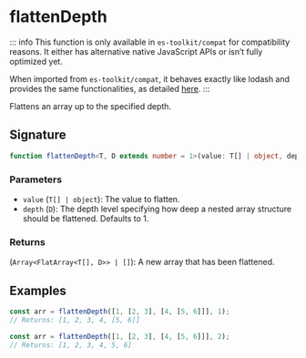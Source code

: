 # flattenDepth

::: info
This function is only available in `es-toolkit/compat` for compatibility reasons. It either has alternative native JavaScript APIs or isn’t fully optimized yet.

When imported from `es-toolkit/compat`, it behaves exactly like lodash and provides the same functionalities, as detailed [here](../../../compatibility.md).
:::

Flattens an array up to the specified depth.

## Signature

```typescript
function flattenDepth<T, D extends number = 1>(value: T[] | object, depth: D): Array<FlatArray<T[], D>> | [];
```

### Parameters

- `value` (`T[] | object`): The value to flatten.
- `depth` (`D`): The depth level specifying how deep a nested array structure should be flattened. Defaults to 1.

### Returns

(`Array<FlatArray<T[], D>> | []`): A new array that has been flattened.

## Examples

```typescript
const arr = flattenDepth([1, [2, 3], [4, [5, 6]]], 1);
// Returns: [1, 2, 3, 4, [5, 6]]

const arr = flattenDepth([1, [2, 3], [4, [5, 6]]], 2);
// Returns: [1, 2, 3, 4, 5, 6]
```
